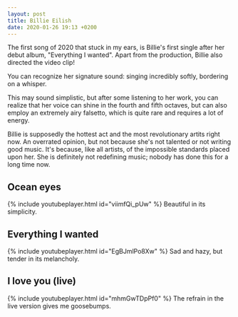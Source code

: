 ```yaml
---
layout: post
title: Billie Eilish
date: 2020-01-26 19:13 +0200
---
```


The first song of 2020 that stuck in my ears, is Billie's first single after her debut album, "Everything I wanted". Apart from the production, Billie also directed the video clip!

You can recognize her signature sound: singing incredibly softly, bordering on a whisper.

This may sound simplistic, but after some listening to her work, you can realize that her voice can shine in the fourth and fifth octaves, but can also employ an extremely airy falsetto, which is quite rare and requires a lot of energy.

Billie is supposedly the hottest act and the most revolutionary artits right now. An overrated opinion, but not because she's not talented or not writing good music. It's because, like all artists, of the impossible standards placed upon her. She is definitely not redefining music; nobody has done this for a long time now.

## Ocean eyes

{% include youtubeplayer.html id="viimfQi_pUw" %}
Beautiful in its simplicity.

## Everything I wanted

{% include youtubeplayer.html id="EgBJmlPo8Xw" %}
Sad and hazy, but tender in its melancholy.

## I love you (live)

{% include youtubeplayer.html id="mhmGwTDpPf0" %}
The refrain in the live version gives me goosebumps.
